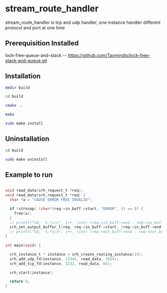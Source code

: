 # stream_route_handler
stream_route_handler is tcp and udp handler, one instance handler different protocol and port at one time

## Prerequisition Installed

lock-free-queue-and-stack -- https://github.com/Taymindis/lock-free-stack-and-queue.git


## Installation

```bash
mkdir build

cd build

cmake ..

make

sudo make install

```



## Uninstallation

```bash
cd build

sudo make uninstall

```


## Example to run
```c

void read_data(srh_request_t *req);
void read_data(srh_request_t *req) {
  char *a = "CAUSE ERROR FREE INVALID";

  if (strncmp( (char*)req->in_buff->start, "ERROR", 3) == 0) {
    free(a);
  }
  // printf("%d,  %.*s\n", i++, (int) (req->in_buff->end - req->in_buff->start), req->in_buff->start);
  srh_set_output_buffer_l(req, req->in_buff->start, (req->in_buff->end - req->in_buff->start));
  // printf("%d,  %.*s\n", i++, (int) (req->out_buff->end - req->out_buff->start), req->out_buff->start);
}

int main(void) {

  srh_instance_t * instance = srh_create_routing_instance(24);
  srh_add_udp_fd(instance, 12345, read_data, 1024);
  srh_add_tcp_fd(instance, 3232, read_data, 64);

  srh_start(instance);

  return 0;
}

```
